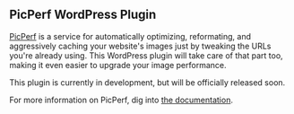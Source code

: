 ## PicPerf WordPress Plugin

[PicPerf](http://picperf.dev/) is a service for automatically optimizing, reformating, and aggressively caching your website's images just by tweaking the URLs you're already using. This WordPress plugin will take care of that part too, making it even easier to upgrade your image performance. 

This plugin is currently in development, but will be officially released soon. 

For more information on PicPerf, dig into [the documentation](http://picperf.dev/docs).
